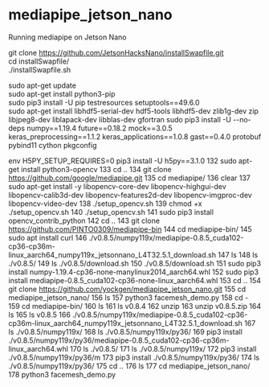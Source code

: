 # mediapipe_jetson_nano
Running mediapipe on Jetson Nano

git clone https://github.com/JetsonHacksNano/installSwapfile.git     
cd installSwapfile/   
./installSwapfile.sh       
  
sudo apt-get update  
sudo apt-get install python3-pip       
sudo pip3 install -U pip testresources setuptools==49.6.0    
sudo apt-get install libhdf5-serial-dev hdf5-tools libhdf5-dev zlib1g-dev zip libjpeg8-dev liblapack-dev libblas-dev gfortran 
sudo pip3 install -U --no-deps numpy==1.19.4 future==0.18.2 mock==3.0.5 keras_preprocessing==1.1.2 keras_applications==1.0.8 gast==0.4.0 protobuf pybind11 cython pkgconfig    
  
  
env H5PY_SETUP_REQUIRES=0 pip3 install -U h5py==3.1.0
  132  sudo apt-get install python3-opencv
  133  cd ..
  134  git clone https://github.com/google/mediapipe.git
  135  cd mediapipe/
  136  clear
  137  sudo apt-get install -y libopencv-core-dev  libopencv-highgui-dev libopencv-calib3d-dev libopencv-features2d-dev libopencv-imgproc-dev libopencv-video-dev
  138  ./setup_opencv.sh
  139  chmod +x ./setup_opencv.sh
  140  ./setup_opencv.sh
  141  sudo pip3 install opencv_contrib_python
  142  cd ..
  143  git clone https://github.com/PINTO0309/mediapipe-bin
  144  cd mediapipe-bin/
  145  sudo apt install curl
  146  ./v0.8.5/numpy119x/mediapipe-0.8.5_cuda102-cp36-cp36m-linux_aarch64_numpy119x_jetsonnano_L4T32.5.1_download.sh
  147  ls
  148  ls ./v0.8.5/
  149  ls ./v0.8.5/download.sh 
  150  ./v0.8.5/download.sh 
  151  sudo pip3 install numpy-1.19.4-cp36-none-manylinux2014_aarch64.whl
  152  sudo pip3 install mediapipe-0.8.5_cuda102-cp36-none-linux_aarch64.whl
  153  cd ..
  154  git clone https://github.com/yockgen/mediapipe_jetson_nano.git
  155  cd mediapipe_jetson_nano/
  156  ls
  157  python3 facemesh_demo.py 
  158  cd -
  159  cd mediapipe-bin/
  160  ls
  161  ls v0.8.4
  162  unzip
  163  unzip v0.8.5.zip 
  164  ls
  165  ls v0.8.5
  166  ./v0.8.5/numpy119x/mediapipe-0.8.5_cuda102-cp36-cp36m-linux_aarch64_numpy119x_jetsonnano_L4T32.5.1_download.sh
  167  ls ./v0.8.5/numpy119x/
  168  ls ./v0.8.5/numpy119x/py36/
  169  pip3 install ./v0.8.5/numpy119x/py36/mediapipe-0.8.5_cuda102-cp36-cp36m-linux_aarch64.whl 
  170  ls ./v0.8.5/
  171  ls ./v0.8.5/numpy119x/
  172  pip3 install ./v0.8.5/numpy119x/py36/m
  173  pip3 install ./v0.8.5/numpy119x/py36/
  174  ls ./v0.8.5/numpy119x/py36/
  175  cd ..
  176  ls
  177  cd mediapipe_jetson_nano/
  178  python3 facemesh_demo.py 
